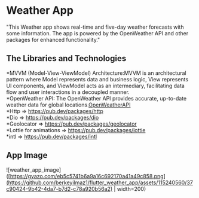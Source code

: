 # Weather App 

"This Weather app shows real-time and five-day weather forecasts with some information. The app is powered by the OpenWeather API and other packages for enhanced functionality." <br>

## The Libraries and Technologies
*MVVM (Model-View-ViewModel) Architecture:MVVM is an architectural pattern where Model represents data and business logic, View represents UI components, and ViewModel acts as an intermediary, facilitating data flow and user interactions in a decoupled manner. <br>
*OpenWeather API: The OpenWeather API provides accurate, up-to-date weather data for global locations.[OpenWeatherAPI](https://openweathermap.org/current) <br>
*Http => https://pub.dev/packages/http <br>
*Dio => https://pub.dev/packages/dio <br>
*Geolocator => https://pub.dev/packages/geolocator <br>
*Lottie for animations => https://pub.dev/packages/lottie <br>
*intl => https://pub.dev/packages/intl <br>

## App Image

![weather_app_image]([https://gyazo.com/eb5c5741b6a9a16c692170a41a49c858.png](https://github.com/berkeyilmaz1/flutter_weather_app/assets/115240560/37c90424-9b42-4da7-b7d2-c78a920b56a2) | width=200)
